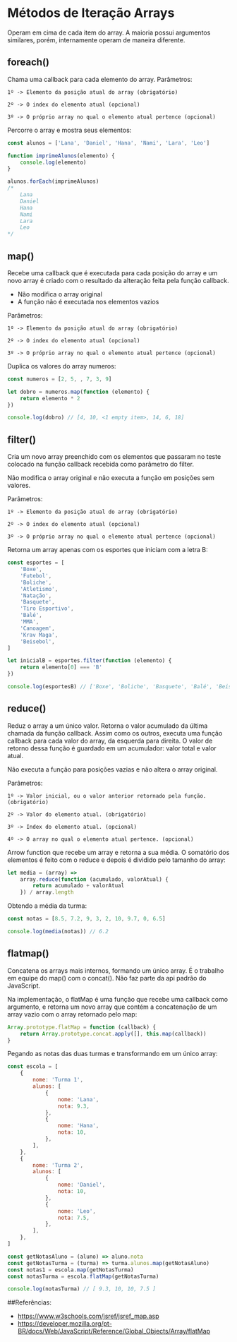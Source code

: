 # Métodos de Iteração Arrays

Operam em cima de cada item do array. A maioria possui argumentos similares, porém, internamente operam de maneira diferente.

## foreach()

Chama uma callback para cada elemento do array.
Parâmetros:

    1º -> Elemento da posição atual do array (obrigatório)

    2º -> O index do elemento atual (opcional)

    3º -> O próprio array no qual o elemento atual pertence (opcional)

Percorre o array e mostra seus elementos:

```JavaScript
const alunos = ['Lana', 'Daniel', 'Hana', 'Nami', 'Lara', 'Leo']

function imprimeAlunos(elemento) {
    console.log(elemento)
}

alunos.forEach(imprimeAlunos)
/*
    Lana
    Daniel
    Hana
    Nami
    Lara
    Leo
*/
```

## map()

Recebe uma callback que é executada para cada posição do array e
um novo array é criado com o resultado da alteração feita pela função callback.

-   Não modifica o array original
-   A função não é executada nos elementos vazios

Parâmetros:

    1º -> Elemento da posição atual do array (obrigatório)

    2º -> O index do elemento atual (opcional)

    3º -> O próprio array no qual o elemento atual pertence (opcional)

Duplica os valores do array numeros:

```JavaScript
const numeros = [2, 5, , 7, 3, 9]

let dobro = numeros.map(function (elemento) {
    return elemento * 2
})

console.log(dobro) // [4, 10, <1 empty item>, 14, 6, 18]
```

## filter()

Cria um novo array preenchido com os elementos que passaram no teste colocado na função callback recebida como parâmetro do filter.

Não modifica o array original e não executa a função em posições sem valores.

Parâmetros:

    1º -> Elemento da posição atual do array (obrigatório)

    2º -> O index do elemento atual (opcional)

    3º -> O próprio array no qual o elemento atual pertence (opcional)

Retorna um array apenas com os esportes que iniciam com a letra B:

```JavaScript
const esportes = [
    'Boxe',
    'Futebol',
    'Boliche',
    'Atletismo',
    'Natação',
    'Basquete',
    'Tiro Esportivo',
    'Balé',
    'MMA',
    'Canoagem',
    'Krav Maga',
    'Beisebol',
]

let inicialB = esportes.filter(function (elemento) {
    return elemento[0] === 'B'
})

console.log(esportesB) // ['Boxe', 'Boliche', 'Basquete', 'Balé', 'Beisebol']
```

## reduce()

Reduz o array a um único valor. Retorna o valor acumulado da última chamada da função callback. Assim como os outros, executa uma função callback para cada valor do array, da esquerda para direita. O valor de retorno dessa função é guardado em um acumulador: valor total e valor atual.

Não executa a função para posições vazias e não altera o array original.

Parâmetros:

    1º -> Valor inicial, ou o valor anterior retornado pela função. (obrigatório)

    2º -> Valor do elemento atual. (obrigatório)

    3º -> Index do elemento atual. (opcional)

    4º -> O array no qual o elemento atual pertence. (opcional)

Arrow function que recebe um array e retorna a sua média. O somatório dos elementos é feito com o reduce e depois é dividido pelo tamanho do array:

```JavaScript
let media = (array) =>
    array.reduce(function (acumulado, valorAtual) {
        return acumulado + valorAtual
    }) / array.length
```

Obtendo a média da turma:

```JavaScript
const notas = [8.5, 7.2, 9, 3, 2, 10, 9.7, 0, 6.5]

console.log(media(notas)) // 6.2
```

## flatmap()

Concatena os arrays mais internos, formando um único array. É o trabalho em equipe do map() com o concat(). Não faz parte da api padrão do JavaScript.

Na implementação, o flatMap é uma função que recebe uma callback como argumento, e retorna um novo array que contém a concatenação de um array vazio com o array retornado pelo map:

```JavaScript
Array.prototype.flatMap = function (callback) {
    return Array.prototype.concat.apply([], this.map(callback))
}
```

Pegando as notas das duas turmas e transformando em um único array:

```JavaScript
const escola = [
    {
        nome: 'Turma 1',
        alunos: [
            {
                nome: 'Lana',
                nota: 9.3,
            },
            {
                nome: 'Hana',
                nota: 10,
            },
        ],
    },
    {
        nome: 'Turma 2',
        alunos: [
            {
                nome: 'Daniel',
                nota: 10,
            },
            {
                nome: 'Leo',
                nota: 7.5,
            },
        ],
    },
]

const getNotasAluno = (aluno) => aluno.nota
const getNotasTurma = (turma) => turma.alunos.map(getNotasAluno)
const notas1 = escola.map(getNotasTurma)
const notasTurma = escola.flatMap(getNotasTurma)

console.log(notasTurma) // [ 9.3, 10, 10, 7.5 ]
```

##Referências:

-   https://www.w3schools.com/jsref/jsref_map.asp
-   https://developer.mozilla.org/pt-BR/docs/Web/JavaScript/Reference/Global_Objects/Array/flatMap
